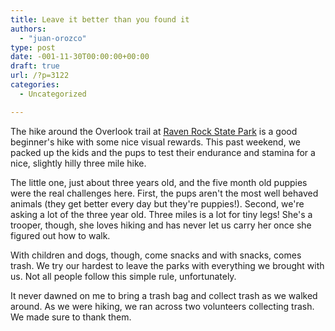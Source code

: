 ```yaml
---
title: Leave it better than you found it
authors: 
  - "juan-orozco"
type: post
date: -001-11-30T00:00:00+00:00
draft: true
url: /?p=3122
categories:
  - Uncategorized

---
```

The hike around the Overlook trail at [Raven Rock State Park][1] is a good beginner's hike with some nice visual rewards. This past weekend, we packed up the kids and the pups to test their endurance and stamina for a nice, slightly hilly three mile hike.

The little one, just about three years old, and the five month old puppies were the real challenges here. First, the pups aren't the most well behaved animals (they get better every day but they're puppies!). Second, we're asking a lot of the three year old. Three miles is a lot for tiny legs! She's a trooper, though, she loves hiking and has never let us carry her once she figured out how to walk.

With children and dogs, though, come snacks and with snacks, comes trash. We try our hardest to leave the parks with everything we brought with us. Not all people follow this simple rule, unfortunately.

It never dawned on me to bring a trash bag and collect trash as we walked around. As we were hiking, we ran across two volunteers collecting trash. We made sure to thank them.

 [1]: https://www.ncparks.gov/raven-rock-state-park